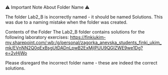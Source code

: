 ⚠️ Important Note About Folder Name ⚠️

The folder Lab2_B is incorrectly named - it should be named Solutions.
This was due to a naming mistake when the folder was created.

Contents of the Folder
The Lab2_B folder contains solutions for the following laboratory exercises:
https://finkiukim-my.sharepoint.com/:wb:/g/personal/zagorka_anevska_students_finki_ukim_mk/EVnNN2Q0qExBsgUtDADnLpwB2ExMjIPUU9QGIZWE9we1Dg?e=2vHjWo

Please disregard the incorrect folder name - these are indeed the correct solutions.
